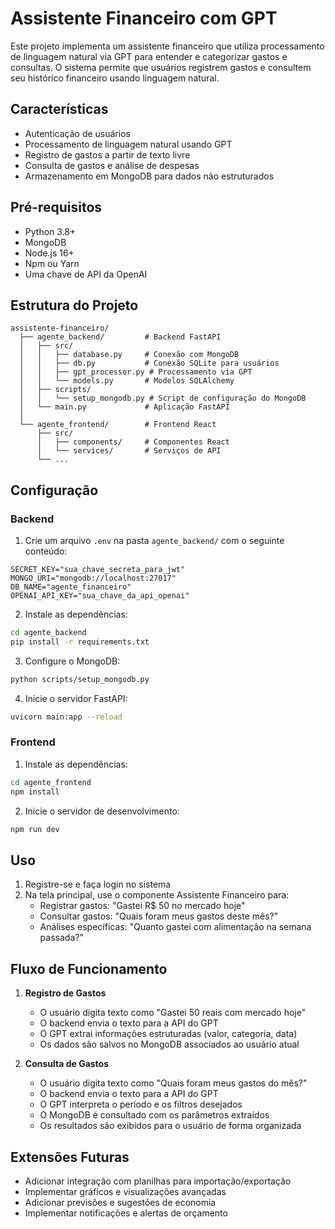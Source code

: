 # Assistente Financeiro com GPT

Este projeto implementa um assistente financeiro que utiliza processamento de linguagem natural via GPT para entender e categorizar gastos e consultas. O sistema permite que usuários registrem gastos e consultem seu histórico financeiro usando linguagem natural.

## Características

- Autenticação de usuários 
- Processamento de linguagem natural usando GPT
- Registro de gastos a partir de texto livre
- Consulta de gastos e análise de despesas
- Armazenamento em MongoDB para dados não estruturados

## Pré-requisitos

- Python 3.8+
- MongoDB
- Node.js 16+
- Npm ou Yarn
- Uma chave de API da OpenAI

## Estrutura do Projeto

```
assistente-financeiro/
  ├── agente_backend/         # Backend FastAPI
  │   ├── src/
  │   │   ├── database.py     # Conexão com MongoDB
  │   │   ├── db.py           # Conexão SQLite para usuários
  │   │   ├── gpt_processor.py # Processamento via GPT
  │   │   └── models.py       # Modelos SQLAlchemy
  │   ├── scripts/
  │   │   └── setup_mongodb.py # Script de configuração do MongoDB
  │   └── main.py             # Aplicação FastAPI
  │
  └── agente_frontend/        # Frontend React
      ├── src/
      │   ├── components/     # Componentes React
      │   └── services/       # Serviços de API
      └── ...
```

## Configuração

### Backend

1. Crie um arquivo `.env` na pasta `agente_backend/` com o seguinte conteúdo:

```
SECRET_KEY="sua_chave_secreta_para_jwt"
MONGO_URI="mongodb://localhost:27017"
DB_NAME="agente_financeiro"
OPENAI_API_KEY="sua_chave_da_api_openai"
```

2. Instale as dependências:

```bash
cd agente_backend
pip install -r requirements.txt
```

3. Configure o MongoDB:

```bash
python scripts/setup_mongodb.py
```

4. Inicie o servidor FastAPI:

```bash
uvicorn main:app --reload
```

### Frontend

1. Instale as dependências:

```bash
cd agente_frontend
npm install
```

2. Inicie o servidor de desenvolvimento:

```bash
npm run dev
```

## Uso

1. Registre-se e faça login no sistema
2. Na tela principal, use o componente Assistente Financeiro para:
   - Registrar gastos: "Gastei R$ 50 no mercado hoje"
   - Consultar gastos: "Quais foram meus gastos deste mês?"
   - Análises específicas: "Quanto gastei com alimentação na semana passada?"

## Fluxo de Funcionamento

1. **Registro de Gastos**
   - O usuário digita texto como "Gastei 50 reais com mercado hoje"
   - O backend envia o texto para a API do GPT
   - O GPT extrai informações estruturadas (valor, categoria, data)
   - Os dados são salvos no MongoDB associados ao usuário atual

2. **Consulta de Gastos**
   - O usuário digita texto como "Quais foram meus gastos do mês?"
   - O backend envia o texto para a API do GPT
   - O GPT interpreta o período e os filtros desejados
   - O MongoDB é consultado com os parâmetros extraídos
   - Os resultados são exibidos para o usuário de forma organizada

## Extensões Futuras

- Adicionar integração com planilhas para importação/exportação
- Implementar gráficos e visualizações avançadas
- Adicionar previsões e sugestões de economia
- Implementar notificações e alertas de orçamento